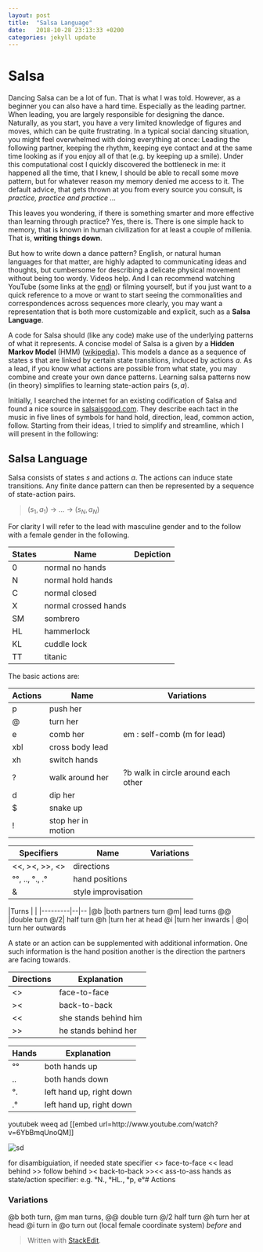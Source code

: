 ```yaml
---
layout: post
title:  "Salsa Language"
date:   2018-10-28 23:13:33 +0200
categories: jekyll update
---
```


# Salsa
Dancing Salsa can be a lot of fun. That is what I was told. However, as a beginner you can also have a hard time. Especially as the leading partner. When leading, you are largely responsible for designing the dance. Naturally, as you start, you have a very limited knowledge of figures and moves, which can be quite frustrating.
In a typical social dancing situation, you might feel overwhelmed with doing everything at once: Leading the following partner, keeping the rhythm, keeping eye contact and at the same time looking as if you enjoy all of that (e.g. by keeping up a smile). Under this computational cost I quickly discovered the bottleneck in me: it happened all the time, that I knew, I should be able to recall some move pattern, but for whatever reason my memory denied me access to it. The default advice, that gets thrown at you from every source you consult, is *practice, practice and practice ...*

This leaves you wondering, if there is something smarter and more effective than learning through practice? Yes, there is. There is one simple hack to memory, that is known in human civilization for at least a couple of millenia. That is, **writing things down**. 

But how to write down a dance pattern? English, or natural human languages for that matter, are highly adapted to communicating ideas and thoughts, but cumbersome for describing a delicate physical movement without being too wordy. Videos help. And I can recommend  watching YouTube (some links at the [end](#youtube)) or filming yourself, but if you just want to a quick reference to a move or want to start seeing the commonalities and correspondences across sequences more clearly, you may want a representation that is both more customizable and explicit, such as a **Salsa Language**.   

A code for Salsa should (like any code) make use of the underlying patterns of what it represents. A concise model of Salsa is a given by a **Hidden Markov Model** (HMM) ([wikipedia](https://en.wikipedia.org/wiki/Hidden_Markov_model)). This models a dance as a sequence of states $s$ that are linked by certain state transitions, induced by actions $a$. As a lead, if you know what actions are possible from what state, you may combine and create your own dance patterns. Learning salsa patterns now (in theory) simplifies to learning state-action pairs $(s, a)$. 

Initially, I searched the internet for an existing codification of Salsa and found a nice source in [salsaisgood.com](http://www.salsaisgood.com/dictionary/Salsa_language.htm). They describe each tact in the music in five lines of symbols for hand hold, direction, lead, common action, follow. Starting from their ideas, I tried to simplify and streamline, which I will present in the following:

## Salsa Language
Salsa consists of states $s$ and actions $a$. The actions can induce state transitions. Any finite dance pattern can then be represented by a sequence of state-action pairs.
> $(s_1, a_1)$    $\rightarrow$ $\ldots$   $\rightarrow$ $(s_N, a_N)$

For clarity I will refer to the lead with masculine gender and to the follow with a female gender in the following.



|States| Name | Depiction|
|---------|--|--|
|      0   | normal no hands |  
|      N   | normal hold hands |
|      C   | normal closed | 
|     X   | normal crossed hands |
|     SM   | sombrero |
|     HL   | hammerlock |
|     KL   | cuddle lock |
|     TT   | titanic |

The basic actions are:

 
|Actions| Name | Variations
|---------|--|--
|      p   | push her | 
|      @   | turn her |
|      e   | comb her |em : self-comb (m for lead)
| xbl |  cross body lead
 |xh | switch hands 
| ? | walk around her |?b walk in circle around each other
 | d | dip her
 | $|  snake up 
 | ! | stop her in motion 
 
 |Specifiers| Name | Variations
|---------|--|--
 | <<, ><, >>, <> |directions  
 | °°, .., °., .° |hand positions 
 | & |style improvisation


|Turns | |
|---------|--|--
|@b |both partners turn
@m|  lead turns
 @@ |double turn 
 @/2| half turn 
 @h |turn her at head 
 @i |turn her inwards |
 @o| turn her outwards 

A state or an action can be supplemented with additional information. One such information is the hand position another is the direction the partners are facing towards.

| Directions | Explanation
|--|---
| <> |face-to-face
| >< |back-to-back
| << | she stands behind him
| >> | he stands behind her

| Hands | Explanation
|--|---
| °° |both hands up
| .. | both hands down
| °. | left hand up, right down
| .° | left hand up, right down



 <a name="youtube">
 youtubek
 weeq
 ad
 </a>
[[embed url=http://www.youtube.com/watch?v=6YbBmqUnoQM]]

![sd](https://www.youtube.com/watch?v=jwK1e_WDjJ4&start_radio=1&list=RDjwK1e_WDjJ4.0.jpg)

 for disambiguiation, if needed
 state specifier <> face-to-face << lead behind >> follow behind >< back-to-back  >><< ass-to-ass
 hands as state/action specifier: e.g. °N., °HL., °p, e°# Actions 
 
### Variations
@b both turn, @m man turns, @@ double turn @/2 half turn @h turn her at head
 @i turn in @o turn out (local female coordinate system)
_before_  and


> Written with [StackEdit](https://stackedit.io/).
